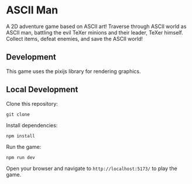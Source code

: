 # ASCII Man

A 2D adventure game based on ASCII art! Traverse through ASCII world as ASCII man, battling the evil TeXer minions and their leader, TeXer himself. Collect items, defeat enemies, and save the ASCII world!

## Development

This game uses the pixijs library for rendering graphics.

## Local Development

Clone this repository:

```shell
git clone
```

Install dependencies:

```shell
npm install
```

Run the game:

```shell
npm run dev
```

Open your browser and navigate to `http://localhost:5173/` to play the game.